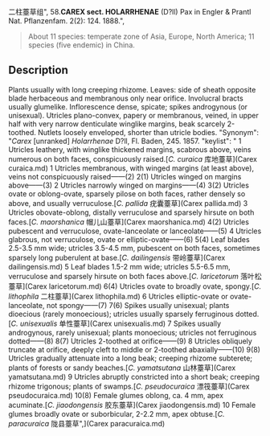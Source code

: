 二柱薹草组",
58.**CAREX sect. HOLARRHENAE** (D?ll) Pax in Engler & Prantl Nat. Pflanzenfam. 2(2): 124. 1888.",

> About 11 species: temperate zone of Asia, Europe, North America; 11 species (five endemic) in China.

## Description
Plants usually with long creeping rhizome. Leaves: side of sheath opposite blade herbaceous and membranous only near orifice. Involucral bracts usually glumelike. Inflorescence dense, spicate; spikes androgynous (or unisexual). Utricles plano-convex, papery or membranous, veined, in upper half with very narrow denticulate winglike margins, beak scarcely 2-toothed. Nutlets loosely enveloped, shorter than utricle bodies.
  "Synonym": "*Carex* [unranked] *Holarrhenae* D?ll, Fl. Baden, 245. 1857.
  "keylist": "
1 Utricles leathery, with winglike thickened margins, scabrous above, veins numerous on both faces, conspicuously raised.[*C. curaica* 库地薹草](Carex curaica.md)
1 Utricles membranous, with winged margins (at least above), veins not conspicuously raised——(2)
2(1) Utricles winged on margins above——(3)
2 Utricles narrowly winged on margins——(4)
3(2) Utricles ovate or oblong-ovate, sparsely pilose on both faces, rather densely so above, and usually verruculose.[*C. pallida* 疣囊薹草](Carex pallida.md)
3 Utricles obovate-oblong, distally verruculose and sparsely hirsute on both faces.[*C. maorshanica* 帽儿山薹草](Carex maorshanica.md)
4(2) Utricles pubescent and verruculose, ovate-lanceolate or lanceolate——(5)
4 Utricles glabrous, not verruculose, ovate or elliptic-ovate——(6)
5(4) Leaf blades 2.5-3.5 mm wide; utricles 3.5-4.5 mm, pubescent on both faces, sometimes sparsely long puberulent at base.[*C. dailingensis* 带岭薹草](Carex dailingensis.md)
5 Leaf blades 1.5-2 mm wide; utricles 5.5-6.5 mm, verruculose and sparsely hirsute on both faces above.[*C. laricetorum* 落叶松薹草](Carex laricetorum.md)
6(4) Utricles ovate to broadly ovate, spongy.[*C. lithophila* 二柱薹草](Carex lithophila.md)
6 Utricles elliptic-ovate or ovate-lanceolate, not spongy——(7)
7(6) Spikes usually unisexual; plants dioecious (rarely monoecious); utricles usually sparsely ferruginous dotted.[*C. unisexualis* 单性薹草](Carex unisexualis.md)
7 Spikes usually androgynous, rarely unisexual; plants monoecious; utricles not ferruginous dotted——(8)
8(7) Utricles 2-toothed at orifice——(9)
8 Utricles obliquely truncate at orifice, deeply cleft to middle or 2-toothed abaxially——(10)
9(8) Utricles gradually attenuate into a long beak; creeping rhizome subterete; plants of forests or sandy beaches.[*C. yamatsutana* 山林薹草](Carex yamatsutana.md)
9 Utricles abruptly constricted into a short beak; creeping rhizome trigonous; plants of swamps.[*C. pseudocuraica* 漂筏薹草](Carex pseudocuraica.md)
10(8) Female glumes oblong, ca. 4 mm, apex acuminate.[*C. jiaodongensis* 胶东薹草](Carex jiaodongensis.md)
10 Female glumes broadly ovate or suborbicular, 2-2.2 mm, apex obtuse.[*C. paracuraica* 陇县薹草",](Carex paracuraica.md)
